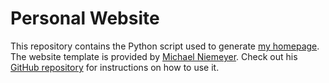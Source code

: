 # Personal Website

This repository contains the Python script used to generate [my homepage](https://patriciagschossmann.github.io/). The website template is provided by [Michael Niemeyer](https://m-niemeyer.github.io/). Check out his [GitHub repository](https://github.com/m-niemeyer/m-niemeyer.github.io) for instructions on how to use it.
